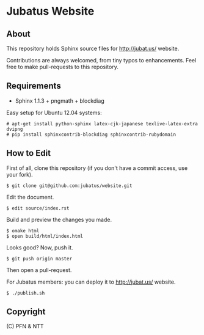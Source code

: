 Jubatus Website
===============


About
-----

This repository holds Sphinx source files for http://jubat.us/ website.

Contributions are always welcomed, from tiny typos to enhancements.
Feel free to make pull-requests to this repository.


Requirements
------------

* Sphinx 1.1.3 + pngmath + blockdiag

Easy setup for Ubuntu 12.04 systems:

```
# apt-get install python-sphinx latex-cjk-japanese texlive-latex-extra dvipng
# pip install sphinxcontrib-blockdiag sphinxcontrib-rubydomain
```

How to Edit
-----------

First of all, clone this repository (if you don't have a commit access, use your fork).

```
$ git clone git@github.com:jubatus/website.git
```

Edit the document.

```
$ edit source/index.rst
```

Build and preview the changes you made.

```
$ omake html
$ open build/html/index.html
```

Looks good? Now, push it.

```
$ git push origin master
```

Then open a pull-request.

For Jubatus members: you can deploy it to http://jubat.us/ website.

```
$ ./publish.sh
```


Copyright
---------

(C) PFN & NTT
